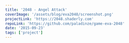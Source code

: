 ```yaml
---
title: '2048 - Angel Attack'
coverImage: '/assets/blog/eva2048/screenshot.png'
projectLink: 'https://2048.shaderly.com'
repoLink: 'https://github.com/paladinze/game-eva-2048'
date: '2015-09-23'
tags: ['project']
---
```

